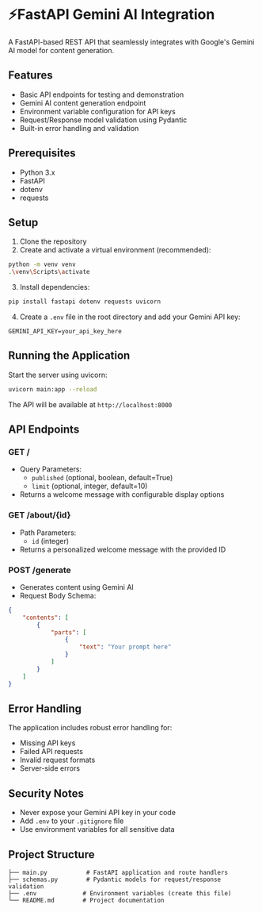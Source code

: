 # ⚡FastAPI Gemini AI Integration

A FastAPI-based REST API that seamlessly integrates with Google's Gemini AI model for content generation.

## Features

- Basic API endpoints for testing and demonstration
- Gemini AI content generation endpoint
- Environment variable configuration for API keys
- Request/Response model validation using Pydantic
- Built-in error handling and validation

## Prerequisites

- Python 3.x
- FastAPI
- dotenv
- requests

## Setup

1. Clone the repository
2. Create and activate a virtual environment (recommended):
```bash
python -m venv venv
.\venv\Scripts\activate
```

3. Install dependencies:
```bash
pip install fastapi dotenv requests uvicorn
```

4. Create a `.env` file in the root directory and add your Gemini API key:
```
GEMINI_API_KEY=your_api_key_here
```

## Running the Application

Start the server using uvicorn:

```bash
uvicorn main:app --reload
```

The API will be available at `http://localhost:8000`

## API Endpoints

### GET / 
- Query Parameters:
  - `published` (optional, boolean, default=True)
  - `limit` (optional, integer, default=10)
- Returns a welcome message with configurable display options

### GET /about/{id}
- Path Parameters:
  - `id` (integer)
- Returns a personalized welcome message with the provided ID

### POST /generate
- Generates content using Gemini AI
- Request Body Schema:
```json
{
    "contents": [
        {
            "parts": [
                {
                    "text": "Your prompt here"
                }
            ]
        }
    ]
}
```

## Error Handling

The application includes robust error handling for:
- Missing API keys
- Failed API requests
- Invalid request formats
- Server-side errors

## Security Notes

- Never expose your Gemini API key in your code
- Add `.env` to your `.gitignore` file
- Use environment variables for all sensitive data

## Project Structure

```
├── main.py           # FastAPI application and route handlers
├── schemas.py        # Pydantic models for request/response validation
├── .env             # Environment variables (create this file)
└── README.md        # Project documentation
```